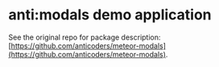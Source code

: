 anti:modals demo application
============================

See the original repo for package description: [https://github.com/anticoders/meteor-modals](https://github.com/anticoders/meteor-modals).


